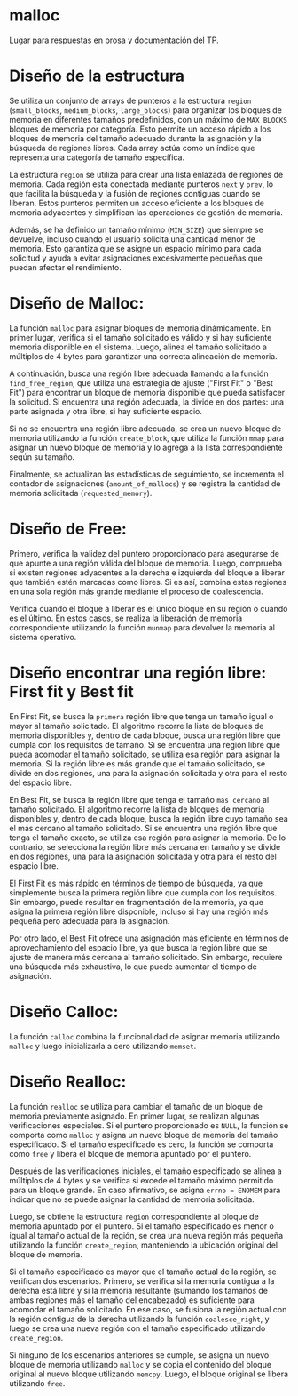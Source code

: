 # malloc

Lugar para respuestas en prosa y documentación del TP.

# Diseño de la estructura
Se utiliza un conjunto de arrays de punteros a la estructura `region` (`small_blocks`, `medium_blocks`, `large_blocks`) para organizar los bloques de memoria en diferentes tamaños predefinidos, con un máximo de `MAX_BLOCKS` bloques de memoria por categoría. Esto permite un acceso rápido a los bloques de memoria del tamaño adecuado durante la asignación y la búsqueda de regiones libres. Cada array actúa como un índice que representa una categoría de tamaño específica.

La estructura `region` se utiliza para crear una lista enlazada de regiones de memoria. Cada región está conectada mediante punteros `next` y `prev`, lo que facilita la búsqueda y la fusión de regiones contiguas cuando se liberan. Estos punteros permiten un acceso eficiente a los bloques de memoria adyacentes y simplifican las operaciones de gestión de memoria.

Además, se ha definido un tamaño mínimo (`MIN_SIZE`) que siempre se devuelve, incluso cuando el usuario solicita una cantidad menor de memoria. Esto garantiza que se asigne un espacio mínimo para cada solicitud y ayuda a evitar asignaciones excesivamente pequeñas que puedan afectar el rendimiento.

# Diseño de Malloc:
La función `malloc` para asignar bloques de memoria dinámicamente. En primer lugar, verifica si el tamaño solicitado es válido y si hay suficiente memoria disponible en el sistema. Luego, alinea el tamaño solicitado a múltiplos de 4 bytes para garantizar una correcta alineación de memoria.

A continuación, busca una región libre adecuada llamando a la función `find_free_region`, que utiliza una estrategia de ajuste ("First Fit" o "Best Fit") para encontrar un bloque de memoria disponible que pueda satisfacer la solicitud. Si encuentra una región adecuada, la divide en dos partes: una parte asignada y otra libre, si hay suficiente espacio.

Si no se encuentra una región libre adecuada, se crea un nuevo bloque de memoria utilizando la función `create_block`, que utiliza la función `mmap` para asignar un nuevo bloque de memoria y lo agrega a la lista correspondiente según su tamaño.

Finalmente, se actualizan las estadísticas de seguimiento, se incrementa el contador de asignaciones (`amount_of_mallocs`) y se registra la cantidad de memoria solicitada (`requested_memory`).

# Diseño de Free:
Primero, verifica la validez del puntero proporcionado para asegurarse de que apunte a una región válida del bloque de memoria. Luego, comprueba si existen regiones adyacentes a la derecha e izquierda del bloque a liberar que también estén marcadas como libres. Si es así, combina estas regiones en una sola región más grande mediante el proceso de coalescencia. 

Verifica cuando el bloque a liberar es el único bloque en su región o cuando es el último. En estos casos, se realiza la liberación de memoria correspondiente utilizando la función `munmap` para devolver la memoria al sistema operativo.

# Diseño encontrar una región libre:  First fit y Best fit
En First Fit, se busca la `primera` región libre que tenga un tamaño igual o mayor al tamaño solicitado. El algoritmo recorre la lista de bloques de memoria disponibles y, dentro de cada bloque, busca una región libre que cumpla con los requisitos de tamaño. Si se encuentra una región libre que pueda acomodar el tamaño solicitado, se utiliza esa región para asignar la memoria. Si la región libre es más grande que el tamaño solicitado, se divide en dos regiones, una para la asignación solicitada y otra para el resto del espacio libre.

En Best Fit, se busca la región libre que tenga el tamaño `más cercano` al tamaño solicitado. El algoritmo recorre la lista de bloques de memoria disponibles y, dentro de cada bloque, busca la región libre cuyo tamaño sea el más cercano al tamaño solicitado. Si se encuentra una región libre que tenga el tamaño exacto, se utiliza esa región para asignar la memoria. De lo contrario, se selecciona la región libre más cercana en tamaño y se divide en dos regiones, una para la asignación solicitada y otra para el resto del espacio libre.

El First Fit es más rápido en términos de tiempo de búsqueda, ya que simplemente busca la primera región libre que cumpla con los requisitos. Sin embargo, puede resultar en fragmentación de la memoria, ya que asigna la primera región libre disponible, incluso si hay una región más pequeña pero adecuada para la asignación.

Por otro lado, el Best Fit ofrece una asignación más eficiente en términos de aprovechamiento del espacio libre, ya que busca la región libre que se ajuste de manera más cercana al tamaño solicitado. Sin embargo, requiere una búsqueda más exhaustiva, lo que puede aumentar el tiempo de asignación.

# Diseño Calloc:
La función `calloc` combina la funcionalidad de asignar memoria utilizando `malloc` y luego inicializarla a cero utilizando `memset`.

# Diseño Realloc:
La función `realloc` se utiliza para cambiar el tamaño de un bloque de memoria previamente asignado. En primer lugar, se realizan algunas verificaciones especiales. Si el puntero proporcionado es `NULL`, la función se comporta como `malloc` y asigna un nuevo bloque de memoria del tamaño especificado. Si el tamaño especificado es cero, la función se comporta como `free` y libera el bloque de memoria apuntado por el puntero.

Después de las verificaciones iniciales, el tamaño especificado se alinea a múltiplos de 4 bytes y se verifica si excede el tamaño máximo permitido para un bloque grande. En caso afirmativo, se asigna `errno = ENOMEM` para indicar que no se puede asignar la cantidad de memoria solicitada.

Luego, se obtiene la estructura `region` correspondiente al bloque de memoria apuntado por el puntero. Si el tamaño especificado es menor o igual al tamaño actual de la región, se crea una nueva región más pequeña utilizando la función `create_region`, manteniendo la ubicación original del bloque de memoria.

Si el tamaño especificado es mayor que el tamaño actual de la región, se verifican dos escenarios. Primero, se verifica si la memoria contigua a la derecha está libre y si la memoria resultante (sumando los tamaños de ambas regiones más el tamaño del encabezado) es suficiente para acomodar el tamaño solicitado. En ese caso, se fusiona la región actual con la región contigua de la derecha utilizando la función `coalesce_right`, y luego se crea una nueva región con el tamaño especificado utilizando `create_region`.

Si ninguno de los escenarios anteriores se cumple, se asigna un nuevo bloque de memoria utilizando `malloc` y se copia el contenido del bloque original al nuevo bloque utilizando `memcpy`. Luego, el bloque original se libera utilizando `free`.
